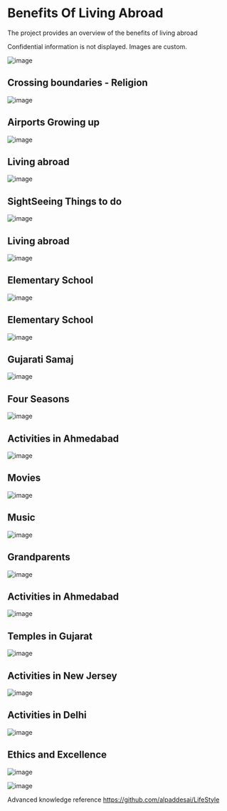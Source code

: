 # Benefits Of Living Abroad

The project provides an overview of the benefits of living abroad

Confidential information is not displayed. Images are custom.

![image](AdvantagesofLivingAbroad.png)

## Crossing boundaries - Religion
![image](Religion.jpg)

## Airports Growing up
![image](ChildHoodAirportsGrowingUp.jpg)

## Living abroad
![image](ChildhoodactivitiesinAmerica.jpg)

## SightSeeing Things to do
![image](SightSeeingThingsToDo.jpg)

## Living abroad
![image](ChildhoodBuildingRelationships.jpg)

## Elementary School
![image](ElementarySchoolsQuizzes.jpg)

## Elementary School
![image](ElementarySchoolsHomework.jpg)

## Gujarati Samaj
![image](GujaratiSamajEvents.jpg)

## Four Seasons
![image](FourSeasonsActivitiesKids.jpg)

## Activities in Ahmedabad
![image](ActivitiesinAhmedabad.jpg)

## Movies
![image](Movies.JPG)

## Music
![image](Music.JPG)

## Grandparents
![image](Grandparents.jpg)

## Activities in Ahmedabad
![image](ActivitiesinAhmedabadFamily.jpg)

## Temples in Gujarat
![image](TemplesInGujarat.JPG)

## Activities in New Jersey
![image](ActivitiesinNewJersey.jpg)

## Activities in Delhi
![image](TemplesInDelhi.JPG)

## Ethics and Excellence
![image](EthicsandExcellence.png)

![image](USCopyrightCertificate.png)

Advanced knowledge reference https://github.com/alpaddesai/LifeStyle

